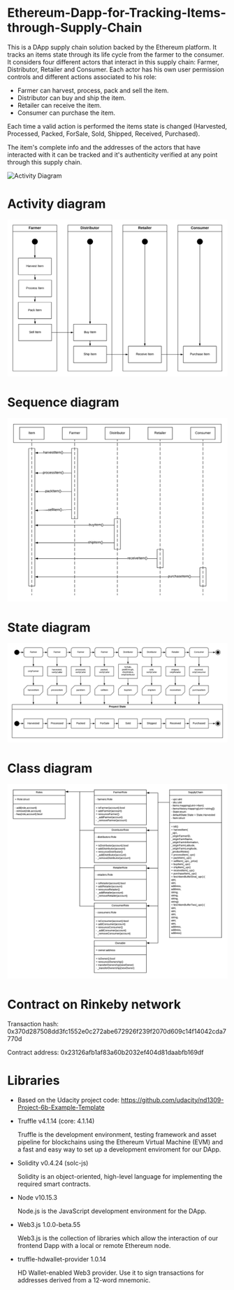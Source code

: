 # Ethereum-Dapp-for-Tracking-Items-through-Supply-Chain

This is a DApp supply chain solution backed by the Ethereum platform.
It tracks an items state through its life cycle from the farmer to the consumer.
It considers four different actors that interact in this supply chain: Farmer, Distributor, Retailer and Consumer.
Each actor has his own user permission controls and different actions associated to his role:

- Farmer can harvest, process, pack and sell the item.
- Distributor can buy and ship the item.
- Retailer can receive the item.
- Consumer can purchase the item.

Each time a valid action is performed the items state is changed (Harvested, Processed, Packed, ForSale, Sold, Shipped, Received, Purchased).

The item's complete info and the addresses of the actors that have interacted with it can be tracked and it's authenticity verified at any point through this supply chain. 

![Activity Diagram](https://drive.google.com/uc?export=view&id=13bkuG-SqZCQlIUU0fV4BDA3NDaHNkfmK)

# Activity diagram

![Activity Diagram](./UMLDiagrams/ActivityDiagram.png)

# Sequence diagram

![Sequence Diagram](./UMLDiagrams/SequenceDiagram.png)

# State diagram

![State Diagram](./UMLDiagrams/StateDiagram.png)

# Class diagram

![Class Diagram](./UMLDiagrams/ClassDiagram.png)

# Contract on Rinkeby network
Transaction hash: 0x370d287508dd3fc1552e0c272abe672926f239f2070d609c14f14042cda7770d

Contract address: 0x23126afb1af83a60b2032ef404d81daabfb169df

# Libraries
  - Based on the Udacity project code: https://github.com/udacity/nd1309-Project-6b-Example-Template
  
  - Truffle v4.1.14 (core: 4.1.14)
  
    Truffle is the development environment, testing framework and asset pipeline for blockchains using the Ethereum Virtual Machine (EVM) and a fast and easy way to set up a development enviroment for our DApp.
  
  - Solidity v0.4.24 (solc-js)
  
    Solidity is an object-oriented, high-level language for implementing the required smart contracts.
  
  - Node v10.15.3
    
    Node.js is the JavaScript development environment for the DApp.
  
  - Web3.js 1.0.0-beta.55
  
    Web3.js is the collection of libraries which allow the interaction of our frontend Dapp with a local or remote Ethereum node.
  
  - truffle-hdwallet-provider 1.0.14
  
    HD Wallet-enabled Web3 provider. Use it to sign transactions for addresses derived from a 12-word mnemonic.
  
